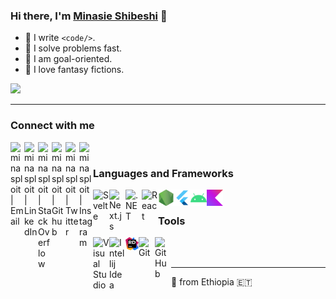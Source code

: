 ### Hi there, I'm [Minasie Shibeshi](https://minasie.com?s=gh&m=bnr) 👋

- 📃 I write <code>&lt;code/&gt;</code>.
- 🔭 I solve problems fast.
- 🥅 I am goal-oriented.
- 📖 I love fantasy fictions.

[![](https://img.shields.io/badge/Years%20coding-~%2010-blueviolet)][linkedin]

---

### Connect with me

[<img align="left" alt="minasploit | Email" width="22px" src="https://img.icons8.com/color/50/000000/gmail-new.png" />][email]
[<img align="left" alt="minasploit | LinkedIn" width="22px" src="https://img.icons8.com/color/24/000000/linkedin.png" />][linkedin]
[<img align="left" alt="minasploit | Stack Overflow" width="22px" src="https://img.icons8.com/color/24/000000/stackoverflow.png" />][stackoverflow]
[<img align="left" alt="minasploit | Github" width="22px" src="https://img.icons8.com/color/24/000000/github.png" />][github]
[<img align="left" alt="minasploit | Twitter" width="22px" src="https://img.icons8.com/color/50/000000/twitter--v1.png" />][twitter]
[<img align="left" alt="minasploit | Instagram" width="22px" src="https://img.icons8.com/color/48/000000/instagram-new--v1.png" />][instagram]

<br/>

### Languages and Frameworks

[<img align="left" alt="Svelte" width="26px" src="https://www.svgrepo.com/show/354416/svelte-icon.svg" />](#)
[<img align="left" alt="Next.js" width="26px" src="https://cdn3.iconfinder.com/data/icons/teenyicons-outline-vol-2/15/nextjs-512.png" />](#)
[<img align="left" alt=".NET" width="26px" src="https://upload.wikimedia.org/wikipedia/commons/thumb/e/ee/.NET_Core_Logo.svg/512px-.NET_Core_Logo.svg.png" />](#)
[<img align="left" alt="React" width="26px" src="https://cdn4.iconfinder.com/data/icons/logos-brands-5/24/react-512.png" />](#)
[<img align="left" alt="Node.js" width="26px" src="https://raw.githubusercontent.com/github/explore/80688e429a7d4ef2fca1e82350fe8e3517d3494d/topics/nodejs/nodejs.png" />](#)
[<img align="left" alt="Flutter" width="26px" src="https://raw.githubusercontent.com/github/explore/80688e429a7d4ef2fca1e82350fe8e3517d3494d/topics/flutter/flutter.png" />](#)
[<img align="left" alt="Android" width="26px" src="https://raw.githubusercontent.com/github/explore/80688e429a7d4ef2fca1e82350fe8e3517d3494d/topics/android/android.png" />](#)
[<img align="left" alt="Kotlin" width="26px" src="https://raw.githubusercontent.com/github/explore/80688e429a7d4ef2fca1e82350fe8e3517d3494d/topics/kotlin/kotlin.png" />](#)

<br/>

### Tools

[<img align="left" alt="Visual Studio" width="26px" src="https://cdn.iconscout.com/icon/free/png-256/visual-studio-569577.png" />](#)
[<img align="left" alt="Intellij Idea" width="26px" src="https://cdn.iconscout.com/icon/free/png-256/intellij-idea-569199.png" />](#)
[<img align="left" alt="Jetbrains Rider" width="21px" height="21px" src="images/rider-png.png" />](#)
[<img align="left" alt="Git" width="26px" src="https://img.icons8.com/color/24/000000/git.png" />](#)
[<img align="left" alt="GitHub" width="26px" src="https://img.icons8.com/color/24/000000/github.png" />](#)

<br />
<br />

[email]: mailto:contact@minasie.com
[twitter]: https://minasie.com/twitter
[stackoverflow]: https://minasie.com/stackoverflow
[github]: https://minasie.com/github
[instagram]: https://minasie.com/instagram
[linkedin]: https://minasie.com/linkedin

<hr/>

💙 from Ethiopia 🇪🇹
